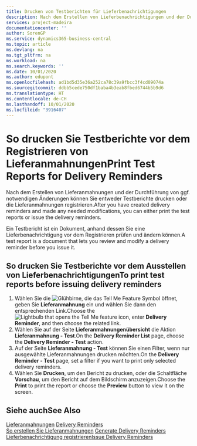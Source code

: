 ```yaml
---
title: Drucken von Testberichten für Lieferbenachrichtigungen
description: Nach dem Erstellen von Lieferbenachrichtigungen und der Durchführung von ggf. erforderlichen Änderungen können Sie entweder Testberichte drucken oder die Lieferbenachrichtigungen ausstellen.
services: project-madeira
documentationcenter: ''
author: SorenGP
ms.service: dynamics365-business-central
ms.topic: article
ms.devlang: na
ms.tgt_pltfrm: na
ms.workload: na
ms.search.keywords: ''
ms.date: 10/01/2020
ms.author: edupont
ms.openlocfilehash: ad1bd5d35e36a252ca78c39a9fbcc3f4cd09074a
ms.sourcegitcommit: ddbb5cede750df1baba4b3eab8fbed6744b5b9d6
ms.translationtype: HT
ms.contentlocale: de-CH
ms.lasthandoff: 10/01/2020
ms.locfileid: "3916407"
---
```

# <a name="print-test-reports-for-delivery-reminders"></a><span data-ttu-id="769d5-103">So drucken Sie Testberichte vor dem Registrieren von Lieferanmahnungen</span><span class="sxs-lookup"><span data-stu-id="769d5-103">Print Test Reports for Delivery Reminders</span></span>
<span data-ttu-id="769d5-104">Nach dem Erstellen von Lieferanmahnungen und der Durchführung von ggf. notwendigen Änderungen können Sie entweder Testberichte drucken oder die Lieferanmahnungen registrieren.</span><span class="sxs-lookup"><span data-stu-id="769d5-104">After you have created delivery reminders and made any needed modifications, you can either print the test reports or issue the delivery reminders.</span></span>  

<span data-ttu-id="769d5-105">Ein Testbericht ist ein Dokument, anhand dessen Sie eine Lieferbenachrichtigung vor dem Registrieren prüfen und ändern können.</span><span class="sxs-lookup"><span data-stu-id="769d5-105">A test report is a document that lets you review and modify a delivery reminder before you issue it.</span></span>  

## <a name="to-print-test-reports-before-issuing-delivery-reminders"></a><span data-ttu-id="769d5-106">So drucken Sie Testberichte vor dem Ausstellen von Lieferbenachrichtigungen</span><span class="sxs-lookup"><span data-stu-id="769d5-106">To print test reports before issuing delivery reminders</span></span>  

1.  <span data-ttu-id="769d5-107">Wählen Sie die ![Glühbirne, die das Tell Me Feature](../../media/ui-search/search_small.png "Tell me-Funktion") Symbol öffnet, geben Sie **Lieferanmahnung** ein und wählen Sie dann den entsprechenden Link.</span><span class="sxs-lookup"><span data-stu-id="769d5-107">Choose the ![Lightbulb that opens the Tell Me feature](../../media/ui-search/search_small.png "Tell me what you want to do") icon, enter **Delivery Reminder**, and then choose the related link.</span></span>  
2.  <span data-ttu-id="769d5-108">Wählen Sie auf der Seite **Lieferanmahnungenübersicht** die Aktion **Lieferanmahnung - Test**.</span><span class="sxs-lookup"><span data-stu-id="769d5-108">On the **Delivery Reminder List** page, choose the **Delivery Reminder - Test** action.</span></span>  
3.  <span data-ttu-id="769d5-109">Auf der Seite **Lieferanmahnung - Test** können Sie einen Filter, wenn nur ausgewählte Lieferanmahnungen drucken möchten.</span><span class="sxs-lookup"><span data-stu-id="769d5-109">On the **Delivery Reminder - Test** page, set a filter if you want to print only selected delivery reminders.</span></span>  
4.  <span data-ttu-id="769d5-110">Wählen Sie **Drucken**, um den Bericht zu drucken, oder die Schaltfläche **Vorschau**, um den Bericht auf dem Bildschirm anzuzeigen.</span><span class="sxs-lookup"><span data-stu-id="769d5-110">Choose the **Print** to print the report or choose the **Preview** button to view it on the screen.</span></span>  

## <a name="see-also"></a><span data-ttu-id="769d5-111">Siehe auch</span><span class="sxs-lookup"><span data-stu-id="769d5-111">See Also</span></span>  
 <span data-ttu-id="769d5-112">[Lieferanmahnungen](delivery-reminders.md) </span><span class="sxs-lookup"><span data-stu-id="769d5-112">[Delivery Reminders](delivery-reminders.md) </span></span>  
 <span data-ttu-id="769d5-113">[So erstellen Sie Lieferanmahnungen](how-to-generate-delivery-reminders.md) </span><span class="sxs-lookup"><span data-stu-id="769d5-113">[Generate Delivery Reminders](how-to-generate-delivery-reminders.md) </span></span>  
 [<span data-ttu-id="769d5-114">Lieferbenachrichtigung registrieren</span><span class="sxs-lookup"><span data-stu-id="769d5-114">Issue Delivery Reminders</span></span>](how-to-issue-delivery-reminders.md)
